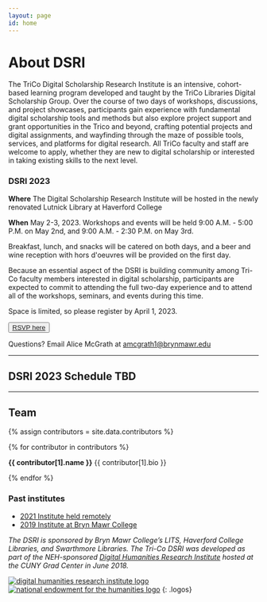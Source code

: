 ```yaml
---
layout: page
id: home
---
```


# About DSRI

The TriCo Digital Scholarship Research Institute is an intensive, cohort-based learning program developed and taught by the TriCo Libraries Digital Scholarship Group. Over the course of two days of workshops, discussions, and project showcases, participants gain experience with fundamental digital scholarship tools and methods but also explore project support and grant opportunities in the Trico and beyond, crafting potential projects and digital assignments, and wayfinding through the maze of possible tools, services, and platforms for digital research. All TriCo faculty and staff are welcome to apply, whether they are new to digital scholarship or interested in taking existing skills to the next level.


### DSRI 2023
**Where** The Digital Scholarship Research Institute will be hosted in the newly renovated Lutnick Library at Haverford College 

**When** May 2-3, 2023. Workshops and events will be held 9:00 A.M. - 5:00 P.M. on May 2nd, and 9:00 A.M. - 2:30 P.M. on May 3rd.  

Breakfast, lunch, and snacks will be catered on both days, and a beer and wine reception with hors d'oeuvres will be provided on the first day.

Because an essential aspect of the DSRI is building community among Tri-Co faculty members interested in digital scholarship, participants are expected to commit to attending the full two-day experience and to attend all of the workshops, seminars, and events during this time. 

Space is limited, so please register by April 1, 2023.

<button role="button" class="button-blue" aria-label="open registration form">
    <a href="https://forms.gle/3c81yJGNm9XuYvB68">RSVP here</a>
</button> 

Questions? Email Alice McGrath at amcgrath1@brynmawr.edu

---

## DSRI 2023 Schedule TBD

---


## Team

<div class="contributors-gallery">
{% assign contributors = site.data.contributors %}

{% for contributor in contributors %}

<div class="contributor">
<div class="avatar" style="background-image:url({{ contributor[1].image | prepend: 'images/' }});" alt="{{ contributor[1].name }}"></div>
<div class="bio">
<p>
<strong>{{ contributor[1].name }}</strong>
{{ contributor[1].bio }}
</p>
</div>
<div class="clearfix"></div>
</div>
{% endfor %}
</div>

### Past institutes

- [2021 Institute held remotely](2021)
- [2019 Institute at Bryn Mawr College](2019)

*The DSRI is sponsored by Bryn Mawr College’s LITS, Haverford College Libraries, and Swarthmore Libraries. The Tri-Co DSRI was developed as part of the NEH-sponsored [Digital Humanities Research Institute](http://dhinstitutes.org/) hosted at the CUNY Grad Center in June 2018.*

[![digital humanities research institute logo](images/DHRI-03.svg)](http://dhinstitutes.org/)
[![national endowment for the humanities logo](images/NEH_stacked_logo-01_full-color.jpg)](https://www.neh.gov/)
{: .logos}
